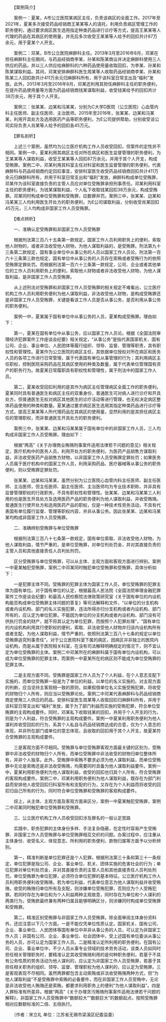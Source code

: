 　　【案例简介】

　　案例一：夏某，A市公立医院某病区主任，负责该病区的全面工作。2017年至2021年，夏某多次接受药品经销商王某某等人的请托，利用负责病区管理工作的职务便利，通过要求病区医生选用指定种类药品进行诊疗等方式，提高王某某等人代理的药品在其病区的使用量，并先后多次收受王某某等人给予的回扣共计87万余元，用于夏某个人开支。

　　案例二：邓某，B市公立医院麻醉科主任。2013年3月至2016年8月，邓某在担任麻醉科主任期间，与药品经销商李某、孙某和陈某商议并决定麻醉科使用三人供应的药品，并以三人供应给麻醉科的六种药品使用量收取回扣，为李某、孙某和陈某谋取利益。其间，邓某安排麻醉科医生周某等人收取药品经销商李某、孙某和陈某三人回扣款共计411万余元归麻醉科所有，用于该科室日常支出及“福利”发放。此外，2013年3月至2016年8月，邓某还利用其担任麻醉科主任的职务便利，在提升药品使用量等方面为药品经销商钱某谋取利益，收受钱某给予的回扣共计38万余元，用于其个人开支。

　　案例三：张某某、边某和冯某某，分别为C大学D医院（公立医院）心血管内科主任医师、副主任医师、主治医师。2015年至2016年，张某某、边某和冯某某，利用开具处方及选用医药产品等职务便利，为E公司提供帮助，分别收受该公司实际负责人肖某等人给予的回扣各45万元。

　　【罪名剖析】

　　上述三个案例，虽然均为公立医疗机构工作人员收受回扣，但案件的定性并不相同。案例一中，夏某利用其病区主任对所在病区和医生监督管理的职务便利，为王某某等人谋取利益，收受王某某等人回扣87万余元，并用于其个人开支，构成受贿罪。案例二中，邓某利用其科室主任对科室和医生监督管理的职务便利，代表麻醉科与药品经销商约定回扣事宜，安排科室医生收受药品经销商回扣共计411万余元归麻醉科所有，并用于科室日常支出和“福利”发放，麻醉科构成单位受贿罪，邓某作为该科室直接负责的主管人员应对单位受贿罪承担刑事责任。邓某利用科室主任的职务便利，为钱某谋取利益，个人私下收取钱某回扣38万余元，构成受贿罪。邓某同时构成单位受贿罪和受贿罪，应数罪并罚。案例三中，张某某、边某和冯某某三人均利用医生开处方的职务便利，为E公司谋取利益，分别收受肖某回扣45万元，三人均构成非国家工作人员受贿罪。

　　【难点辨析】

　　一、准确认定受贿罪和非国家工作人员受贿罪

　　根据刑法第三百八十五条第一款规定，国家工作人员利用职务上的便利，索取他人财物的，或者非法收受他人财物，为他人谋取利益的，是受贿罪。刑法第九十三条第二款规定，国有事业单位中从事公务的人员以国家工作人员论。刑法第一百六十三条第三款也规定，国有单位中从事公务的人员存在索贿或者受贿行为的依照受贿罪定罪处罚。而根据刑法第一百六十三条第一款规定，公司、企业或者其他单位的工作人员利用职务上的便利，索取他人财物或者非法收受他人财物，为他人谋取利益，是非国家工作人员受贿罪。

　　从上述刑法对受贿罪和非国家工作人员受贿罪的相关规定不难看出，公立医疗机构工作人员利用职务便利为他人谋取利益，非法收受他人财物，是构成受贿罪还是非国家工作人员受贿罪，关键是看该工作人员是否从事公务，是否利用从事公务的职务便利。

　　案例一中，夏某属于国有单位中从事公务的人员，夏某构成受贿罪。理由如下：

　　第一，夏某在国有单位中从事公务，应以国家工作人员论。根据《全国法院审理经济犯罪案件工作座谈会纪要》相关规定，“从事公务”是指代表国家机关、国有公司、企业、事业单位、人民团体等履行组织、领导、监督、管理等职责，具有职权性和管理性。夏某作为公立医院的病区主任，其依据单位授权对所在病区和医务人员的各项工作进行日常管理，属于代表国有单位从事管理的行为；其利用病区主任职权，控制医院采购药品在其病区使用的种类及数量，属于代表单位管理国有资产的职务行为。故夏某日常履职具有职权性和管理性，属于刑法中的国家工作人员。

　　第二，夏某收受回扣利用的是其作为病区主任管理病区全面工作的职务便利。夏某同时具有普通医生和病区主任的双重身份，普通医生可对病人进行诊疗和开具处方，但普通医生无权对病区其他医生的诊疗活动等进行管理，也无权决定病区整体药品使用的种类和数量。夏某通过要求病区医生选用其指定种类药品进行诊疗等方式，提高王某某等人所代理药品在其病区的使用量，显然利用的是其担任病区主任的管理职权，而非普通医生开具处方的职务便利。

　　案例三中，张某某、边某和冯某某属于国有单位中的非国家工作人员，三人均构成非国家工作人员受贿罪。理由如下：

　　根据“两高”《关于办理商业贿赂刑事案件适用法律若干问题的意见》相关规定，医疗机构中的医务人员，利用开处方的职务便利，为医药产品销售方谋取利益，非法收受医药产品销售方财物，以非国家工作人员受贿罪定罪处罚；如果医务人员属于医疗机构中的国家工作人员，利用采购药品、医疗器械等从事公务的职务便利，则以受贿罪定罪处罚。

　　张某某、边某和冯某某，虽然分别为公立医院心血管内科主任医师、副主任医师、主治医师，但主任医师、副主任医师、主治医师均为专业技术职称，并非具有监督管理职权的行政职务，不具有职权性和管理性。张某某、边某和冯某某三人利用的也是医生开具处方及选用医药产品的职务便利为他人谋取利益，并收受贿赂。普通医生行使开处方和选用医药产品的职权，仅是一种技术性劳务活动，不具有代表国有单位履行监督、管理等职权内容，并非从事公务。因此张某某、边某和冯某某均构成非国家工作人员受贿罪。

　　二、准确辨别受贿罪与单位受贿罪

　　根据刑法第三百八十七条第一款规定，国有单位索取、非法收受他人财物，为他人谋取利益，情节严重的，是单位受贿罪，对单位判处罚金，并对其直接负责的主管人员和其他直接责任人员判处刑罚。

　　区分受贿罪与单位受贿罪，可以从主体、主观方面和客观方面进行辨别。案例一中夏某触犯受贿罪，案例二中邓某同时触犯单位受贿罪和受贿罪，具体分析如下：

　　一是犯罪主体不同。受贿罪的犯罪主体为国家工作人员，单位受贿罪的犯罪主体为国有单位。对于国有单位的认定，根据最高人民法院《全国法院审理金融犯罪案件工作座谈会纪要》和最高人民检察院法律政策研究室《关于国有单位的内设机构能否构成单位受贿罪主体问题的答复》等司法解释和文件，“以单位的分支机构或者内设机构、部门的名义实施犯罪，违法所得亦归分支机构或者内设机构、部门所有的，应认定为单位犯罪。不能因为单位的分支机构或者内设机构、部门没有可供执行罚金的财产，就不将其认定为单位犯罪，而按照个人犯罪处理”，“国有单位的内设机构利用其行使职权的便利，索取、非法收受他人财物并归该内设机构所有或者支配，为他人谋取利益，情节严重的，依照刑法第三百八十七条的规定以单位受贿罪追究刑事责任”。对于公立医院科室下属的病区，因病区并非独立的医院内设机构，而是从属于医院相关科室，在没有司法解释明确规定的情况下，则不宜认定为单位受贿罪的主体。案例二中邓某所在的麻醉科属于国有单位内设机构，可以成为单位受贿罪的犯罪主体，而案例一中夏某所在的病区则不能成为单位受贿罪的犯罪主体。

　　二是主观方面不同。受贿罪是国家工作人员为了个人利益，在个人意志支配下实施的，而单位受贿罪一般是为了单位的利益，以单位的名义实施的。对主观方面的判断，应当坚持主客观相一致的原则，如果假借单位名义实施受贿犯罪，将收受的财物归个人所有，则应当以受贿罪论处。案例二中邓某代表麻醉科与药品经销商商定使用三人供应的药品，安排科室医生周某等人收取回扣归麻醉科所有，并用于该科室日常支出和“福利”发放，属于为了部门利益而实施的受贿犯罪，符合单位受贿罪的主观构成要件。同时，邓某私下收取钱某的回扣，并用于个人开支的行为，则是为个人利益，符合受贿罪的主观构成要件。案例一中夏某利用职务便利为他人谋利并收受回扣的行为，系其个人私自与药品经销商达成的合意，仅为个人意志的体现，并非所在部门或单位的意志体现，且收取的回扣用于其个人开支，故夏某符合受贿罪的主观构成要件。

　　三是客观方面不尽相同。受贿罪与单位受贿罪客观方面最关键的区别为，受贿罪中非法收受的财物归个人所有，而单位受贿罪中非法收受的财物归单位整体所有，并非个人独享。此外，受贿罪中索贿不要求必须为他人谋取利益，而单位受贿罪中无论是索贿还是非法收受贿赂，均需要同时具备为他人谋取利益要件。案例一中，夏某利用职务便利为他人谋取利益，收受的回扣也归其个人所有，符合受贿罪的客观构成要件。案例二中，邓某利用职务便利为他人谋取利益，既存在为部门利益而安排他人收受回扣归科室所有和支配的行为，又存在为个人利益而将收受的回扣归自己所有的行为，同时符合单位受贿罪和受贿罪的客观构成要件。

　　综上，从主体、主观方面及客观方面来区分，案例一中夏某触犯受贿罪，案例二中邓某同时触犯单位受贿罪和受贿罪。

　　三、公立医疗机构工作人员收受回扣涉及罪名的一般认定思路

　　实践中，职务犯罪的主体身份多样、手法复杂隐蔽，在定性时容易产生受贿罪、非国家工作人员受贿罪与单位受贿罪相互交织的问题。办案过程中，应注重从主体身份、收受名义、体现意志、所利用的职务便利、款物归属等方面予以分析辨别。

　　第一，精准判断是单位犯罪还是个人犯罪。根据刑法第三十条和第三十一条规定，单位犯罪是指公司、企业、事业单位、机关、团体实施的危害社会的行为；单位犯罪对单位判处罚金，并对其直接负责的主管人员和其他直接责任人员判处刑罚。单位受贿罪为单位犯罪，必须符合单位犯罪的基本特征。公立医疗机构工作人员利用职务便利收受贿赂，若为单位利益，代表单位意志为他人谋取利益并收受贿赂，收受的贿赂归单位所有及支配，则涉嫌单位受贿犯罪，否则应为个人受贿犯罪。若同时存在为单位和为个人利益两种主观故意，同时存在为单位和个人谋利的两类行为，受贿款最终兼有两种归属且能够明确区分，则涉嫌同时构成单位受贿罪和受贿罪。

　　第二，精准区别受贿罪与非国家工作人员受贿罪。除全面审阅主体身份资料外，还应注意以下几个方面。一是不能仅凭单位性质认定。国家机关、国有公司、企业、事业单位、人民团体等国有单位中并非从事公务的人员，可认定为非国家工作人员；非国有公司、企业、事业单位、社会团体中，受上述国有单位委派从事公务的人员，亦可认定为国家工作人员。二是精准认定所利用的职务便利。在国有公司、企业、事业单位中，不少人员从事专业领域的技术劳务活动，该类人员如同时担任相关管理职务时，要精准认定其收受贿赂利用的是何种职务便利，若基于不具有公务性质的劳务活动为他人谋利的，应认定为非国家工作人员受贿罪，若基于其担任相关职务的组织、领导、监督、管理职权为他人谋利的，应认定为受贿罪。三是客观表现不尽相同。虽然两罪都包含主动索贿或非法收受贿赂两种方式，但“为他人谋取利益”不是受贿罪中索贿的必备要件，而在非国家工作人员受贿中，无论是非法收受他人贿赂还是索贿，都要求利用职务上的便利“为他人谋取利益”。四是入罪标准有所差异。根据“两高”《关于办理贪污贿赂刑事案件适用法律若干问题的解释》，非国家工作人员受贿罪中“数额较大”“数额巨大”的数额起点，按照受贿罪相对应数额标准的二倍、五倍执行。

　　（作者：宋立礼 单位：江苏省无锡市梁溪区纪委监委）